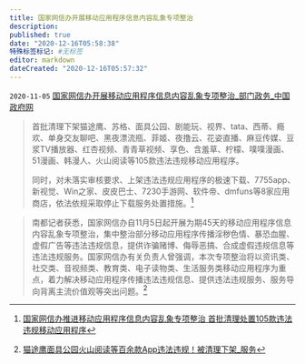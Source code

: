 ```yaml
---
title: 国家网信办开展移动应用程序信息内容乱象专项整治 
description:
published: true
date: "2020-12-16T05:58:38"
特殊标签标记: #无标签
editor: markdown
dateCreated: "2020-12-16T05:57:32"
---
```


`2020-11-05` [国家网信办开展移动应用程序信息内容乱象专项整治_部门政务_中国政府网](https://web.archive.org/web/20201216012929/http://www.gov.cn/xinwen/2020-11/05/content_5557657.htm)

> 首批清理下架猫途鹰、苏格、面具公园、剧能玩、视界、tata、西蒂、瘾欢、单身交友聊吧、黑夜漂流瓶、菲姬、夜撸云、花姿直播、麻豆传媒、豆浆TV播放器、红杏视频、青青草视频、享色、含羞草、柠檬、噗噗漫画、51漫画、韩漫人、火山阅读等105款违法违规移动应用程序。
>
> 同时，对未落实审核要求、上架违法违规应用程序的极速下载、7755app、新视觉、Win之家、皮皮巴士、7230手游网、软件帝、dmfuns等8家应用商店，依法依规采取停止下载服务处置措施。[^20201216012929]

[^20201216012929]: [国家网信办推进移动应用程序信息内容乱象专项整治 首批清理处置105款违法违规移动应用程序](https://web.archive.org/web/20201216012929/https://www.12377.cn/wxxx/2020/441e4ec4_web.html)

> 南都记者获悉，国家网信办自11月5日起开展为期45天的移动应用程序信息内容乱象专项整治，集中整治部分移动应用程序传播淫秽色情、暴恐血腥、虚假广告等违法违规信息，提供诈骗赌博、侮辱恶搞、合成虚假违规信息等违法违规服务。国家网信办有关负责人曾强调，本次专项整治将以资讯类、社交类、音视频类、教育类、电子读物类、生活服务类移动应用程序为重点，着力解决移动应用程序传播违法违规信息、提供违法违规服务、服务导向背离主流价值观等突出问题。[^20201216012933]

[^20201216012933]: [猫途鹰面具公园火山阅读等百余款App违法违规！被清理下架_服务](https://web.archive.org/web/20201216012933/https://www.sohu.com/a/436954691_161795)
